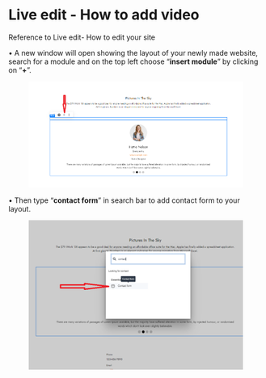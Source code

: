 # Live edit - How to add video

Reference to Live edit- How to edit your site

• A new window will open showing the layout of your newly made website, search for a module and on the top left choose “**insert module**” by clicking on “**+**”.

<figure><img src=".gitbook/assets/image (50).png" alt=""><figcaption></figcaption></figure>

• Then type “**contact form**” in search bar to add contact form to your layout.

<figure><img src=".gitbook/assets/image (51).png" alt=""><figcaption></figcaption></figure>
